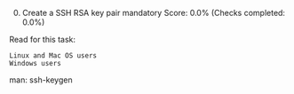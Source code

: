 
0. Create a SSH RSA key pair
mandatory
Score: 0.0% (Checks completed: 0.0%)

Read for this task:

    Linux and Mac OS users
    Windows users

man: ssh-keygen
